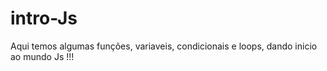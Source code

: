 # intro-Js
Aqui temos algumas funções, variaveis, condicionais e loops, dando inicio ao mundo Js !!!
